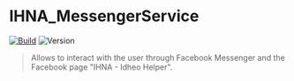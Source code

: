 # IHNA_MessengerService
[![Build](https://github.com/CorentinBacconnais/IHNA_MessengerService/workflows/Node%20CI/badge.svg)](https://github.com/CorentinBacconnais/IHNA_MessengerService/actions)
![Version](/github/package-json/v/CorentinBacconnais/IHNA_MessengerService)

> Allows to interact with the user through Facebook Messenger and the Facebook page "IHNA - Idheo Helper".
